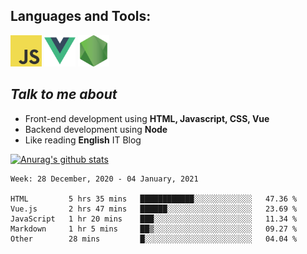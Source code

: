 ## **Languages and Tools:**      
<code><img height="50" src="https://raw.githubusercontent.com/github/explore/80688e429a7d4ef2fca1e82350fe8e3517d3494d/topics/javascript/javascript.png"></code>
<code><img height="50"  src="https://raw.githubusercontent.com/github/explore/80688e429a7d4ef2fca1e82350fe8e3517d3494d/topics/vue/vue.png"></code>
<code><img height="50"  src="https://raw.githubusercontent.com/github/explore/80688e429a7d4ef2fca1e82350fe8e3517d3494d/topics/nodejs/nodejs.png"></code>

## *Talk to me about*
- Front-end development using **HTML, Javascript, CSS, Vue**
- Backend development using **Node**
- Like reading **English** IT Blog    

[![Anurag's github stats](https://github-readme-stats.vercel.app/api?username=qdi5)](https://github.com/anuraghazra/github-readme-stats)    

<!--START_SECTION:waka-->
```text
Week: 28 December, 2020 - 04 January, 2021

HTML         5 hrs 35 mins   ████████████░░░░░░░░░░░░░   47.36 % 
Vue.js       2 hrs 47 mins   ██████░░░░░░░░░░░░░░░░░░░   23.69 % 
JavaScript   1 hr 20 mins    ███░░░░░░░░░░░░░░░░░░░░░░   11.34 % 
Markdown     1 hr 5 mins     ██▒░░░░░░░░░░░░░░░░░░░░░░   09.27 % 
Other        28 mins         █░░░░░░░░░░░░░░░░░░░░░░░░   04.04 % 
```
<!--END_SECTION:waka-->
